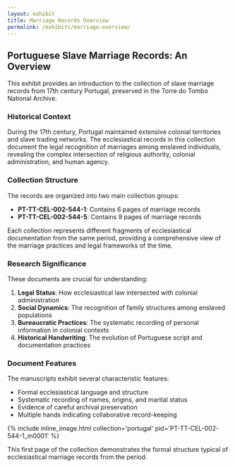 ```yaml
---
layout: exhibit
title: Marriage Records Overview
permalink: /exhibits/marriage-overview/
---
```


## Portuguese Slave Marriage Records: An Overview

This exhibit provides an introduction to the collection of slave marriage records from 17th century Portugal, preserved in the Torre do Tombo National Archive.

### Historical Context

During the 17th century, Portugal maintained extensive colonial territories and slave trading networks. The ecclesiastical records in this collection document the legal recognition of marriages among enslaved individuals, revealing the complex intersection of religious authority, colonial administration, and human agency.

### Collection Structure

The records are organized into two main collection groups:

- **PT-TT-CEL-002-544-1**: Contains 6 pages of marriage records
- **PT-TT-CEL-002-544-5**: Contains 9 pages of marriage records

Each collection represents different fragments of ecclesiastical documentation from the same period, providing a comprehensive view of the marriage practices and legal frameworks of the time.

### Research Significance

These documents are crucial for understanding:

1. **Legal Status**: How ecclesiastical law intersected with colonial administration
2. **Social Dynamics**: The recognition of family structures among enslaved populations
3. **Bureaucratic Practices**: The systematic recording of personal information in colonial contexts
4. **Historical Handwriting**: The evolution of Portuguese script and documentation practices

### Document Features

The manuscripts exhibit several characteristic features:

- Formal ecclesiastical language and structure
- Systematic recording of names, origins, and marital status
- Evidence of careful archival preservation
- Multiple hands indicating collaborative record-keeping

{% include inline_image.html collection='portugal' pid='PT-TT-CEL-002-544-1_m0001' %}

This first page of the collection demonstrates the formal structure typical of ecclesiastical marriage records from the period.
